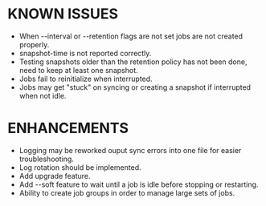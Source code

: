 # KNOWN ISSUES
- When --interval or --retention flags are not set jobs are not created properly.
- snapshot-time is not reported correctly.
- Testing snapshots older than the retention policy has not been done, need to keep at least one snapshot.
- Jobs fail to reinitialize when interrupted.
- Jobs may get "stuck" on syncing or creating a snapshot if interrupted when not idle.

# ENHANCEMENTS
- Logging may be reworked ouput sync errors into one file for easier troubleshooting. 
- Log rotation should be implemented.
- Add upgrade feature.
- Add --soft feature to wait until a job is idle before stopping or restarting.
- Ability to create job groups in order to manage large sets of jobs.
